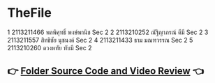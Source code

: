 # TheFile
1 2113211466 พลพิศุทธิ์ พงษ์พานิช Sec 2
2 2113210252 ณัฐิญาภรณ์ ดีมี Sec 2
3 2113211557 สิทธิชัย นุชนงค์ Sec 2
4 2113211433 ธาม มณฑวรรณ Sec 2
5 2113210260 ดวงหทัย ทับมี Sec 2
## :point_right: [Folder Source Code and Video Review](https://drive.google.com/drive/folders/16yr-t6kMQdDedpKv0Cp5EXHuzGqc6k90?usp=drive_link) 	:point_left:
